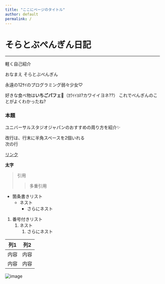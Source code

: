 ```yaml
---
title: "ここにページのタイトル"
author: default
permalink: /
---
```


# そらとぶぺんぎん日記

---

軽く自己紹介


おなまえ そらとぶぺんぎん

永遠の12ｻｲのプログラミング弱々少女♡

好きな食べ物は**いちごパフェ**🍓（ｶﾜｲｲﾖﾈ?カワイイヨネ??）
これでぺんぎんのことがよくわかったね?




### 本題

ユニバーサルスタジオジャパンのおすすめの周り方を紹介✨

改行は、行末に半角スペースを2個いれる  
次の行

[リンク](https://www.google.co.jp/)

**太字**

> 引用
>> 多重引用


- 箇条書きリスト
  - ネスト
    - さらにネスト


1. 番号付きリスト
   1. ネスト
      1. さらにネスト

  
| 列1  | 列2  |
|-----|-----|
| 内容  | 内容  |
| 内容  | 内容  |

![image](/220422_GitHubPages/assets/images/logo-150.png)
